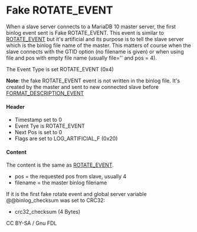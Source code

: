 
# Fake ROTATE_EVENT

When a slave server connects to a MariaDB 10 master server, the first binlog event sent is Fake ROTATE_EVENT.
This event is similar to [ROTATE_EVENT](rotate_event.md) but it's artificial and its purpose is to tell the slave server which is the binlog file name of the master.
This matters of course when the slave connects with the GTID option (no filename is given) or when using file and pos with empty file name (usually file='' and pos = 4).


The Event Type is set ROTATE_EVENT (0x4)


**Note**: the fake ROTATE_EVENT event is not written in the binlog file.
It's created by the master and sent to new connected slave before [FORMAT_DESCRIPTION_EVENT](format_description_event.md)


#### Header


* Timestamp set to 0
* Event Tye is ROTATE_EVENT
* Next Pos is set to 0
* Flags are set to LOG_ARTIFICIAL_F (0x20)


#### Content


The content is the same as [ROTATE_EVENT](rotate_event.md).


* pos = the requested pos from slave, usually 4
* filename = the master binlog filename


If it is the first fake rotate event and global server variable @@binlog_checksum was set to CRC32:


* crc32_checksum (4 Bytes)


CC BY-SA / Gnu FDL

